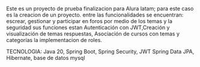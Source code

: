 Este es un proyecto de prueba finalizacion para Alura latam; para este caso es la creacion de un proyecto.
entre las funcionalidades se encuentran: escrear, gestionar y participar en foros por medio de los temas y la seguridad
sus funciones estan Autenticación con JWT,Creación y visualización de temas respuestas, Asociación de cursos con temas y categorías la implementacion de roles.

TECNOLOGIA: Java 20, Spring Boot, Spring Security, JWT Spring Data JPA, Hibernate, base de datos mysql
